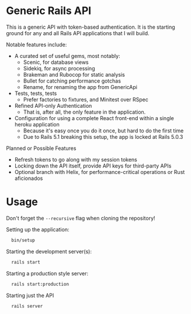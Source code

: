 # Generic Rails API

This is a generic API with token-based authentication. It is the starting ground
for any and all Rails API applications that I will build.

Notable features include:
* A curated set of useful gems, most notably:
    * Scenic, for database views
    * Sidekiq, for async processing
    * Brakeman and Rubocop for static analysis
    * Bullet for catching performance gotchas
    * Rename, for renaming the app from GenericApi
* Tests, tests, tests
    * Prefer factories to fixtures, and Minitest over RSpec
* Refined API-only Authentication
    * That is, after all, the only feature in the application.
* Configuration for using a complete React front-end within a single heroku application
    * Because it's easy once you do it once, but hard to do the first time
    * Due to Rails 5.1 breaking this setup, the app is locked at Rails 5.0.3

Planned or Possible Features
* Refresh tokens to go along with my session tokens
* Locking down the API itself, provide API keys for third-party APIs
* Optional branch with Helix, for performance-critical operations or Rust aficionados

# Usage
Don't forget the `--recursive` flag when cloning the repository!

Setting up the application:
```zsh
  bin/setup
```
Starting the development server(s):
```zsh
  rails start
```
Starting a production style server:
```zsh
  rails start:production
```
Starting just the API
```zsh
  rails server
```
